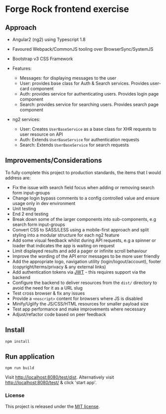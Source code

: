 # Forge Rock frontend exercise
     
## Approach

- Angular2 (ng2) using Typescript 1.8
- Favoured Webpack/CommonJS tooling over BrowserSync/SystemJS
- Bootstrap v3 CSS Framework
- Features:
    - Messages: for displaying messages to the user
    - User: provides base class for Auth & Search services. Provides user-card component 
    - Auth: provides service for authenticating users. Provides login page component
    - Search: provides service for searching users. Provides search page component
    
- ng2 services:
    - User: Creates `UserBaseService` as a base class for XHR requests to user resource on API
    - Auth: Extends `UserBaseService` for authentication requests
    - Search: Extends `UserBaseService` for search requests 
    
## Improvements/Considerations

To fully complete this project to production standards, the items that I would address are:

- Fix the issue with search field focus when adding or removing search form input-groups
- Change login bypass comments to a config controlled value and ensure usage only in dev environment
- Unit testing
- End 2 end testing
- Break down some of the larger components into sub-components, e.g search form input-groups
- Convert CSS to SASS/LESS using a mobile-first approach and split styling into a modular structure for each ng2 feature
- Add some visual feedback whilst during API requests, e.g a spinner or loader that indicates the app is waiting on request
- Limit displayed results and add a pager or infinite scroll behaviour
- Improve the wording of the API error messages to be more user friendly
- Add the appropriate logo, navigation utility (login/logout/account), footer (copyright/terms/privacy & any external links)
- Add authentication tokens via [JWT](https://jwt.io/) - this requires support via the backend
- Configure the backend to deliver resources from the `dist/` directory to avoid the need for it as a URL slug
- Test cross browser & fix any issues
- Provide a `<noscript>` content for browsers where JS is disabled
- Minify/Uglify the JS/CSS/HTML resources for smaller payload size
- Test app performance and make improvements where necessary
- Adjust/refactor code based on peer feedback

## Install

`npm install`

## Run application

`npm run build`

Visit [http://localhost:8080/test/dist]().
Alternatively visit [http://localhost:8080/test/]() & click 'start app'.

### License
This project is released under the [MIT license](https://github.com/nijk/potato-front-end-task/blob/master/LICENSE).
